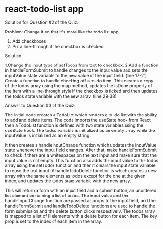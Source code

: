 # react-todo-list app

Solution for Question #2 of the Quiz:

Problem:
Change it so that it's more like the todo list app

1. Add checkboxes
2. Put a line-through if the checkbox is checked

Solution

1.Change the input type of setTodos from text to checkbox.
2.Add a function in handleFormSubmit to handle changes to the input value and sets the inputValue state variable to the new value of the input field. (line 17-21)
  Create a function to handle checking off a to-do item. This creates a copy of the todos array using the map method, updates the isDone property of the item with a line-through style if the checkbox is   ticked and then updates the todos state variable with the new array. (line 29-38) 

Answer to Question #3 of the Quiz:

The initial code creates a TodoList which renders a to-do list with the ability to add and delete items.
The code imports the useState hook from React then a TodoList function is defined with two state variables using the useState hook. The todos variable is initialized as an empty array while the inputValue is initialized as an empty string. 

It then creates a handleInputChange function which updates the inputValue state whenever the input field changes.
After that, make handleFormSubmit to check if there are a whitespaces on the text input and make sure that the input value is not empty. This function also adds the input value to the todos array using the setTodos function and then it clears the input state variable to reuse the text input.
A handleTodoDelete function is which creates a new array with the same elements as todos except for the one at the given index, and updates the todos state variable with the new array. 

This will return a form with an input field and a submit button, an unordered list element containing a list of todos. The input value and the handleInputChange function are passed as props to the input field, and the handleFormSubmit and handleTodoDelete functions are used to handle the form submission and the delete button clicks respectively. The todos array is mapped to a list of <strong>li</strong> elements with a delete button for each item. The key prop is set to the index of each item in the array.

   
